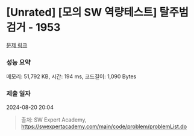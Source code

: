 # [Unrated] [모의 SW 역량테스트] 탈주범 검거 - 1953 

[문제 링크](https://swexpertacademy.com/main/code/problem/problemDetail.do?contestProbId=AV5PpLlKAQ4DFAUq) 

### 성능 요약

메모리: 51,792 KB, 시간: 194 ms, 코드길이: 1,090 Bytes

### 제출 일자

2024-08-20 20:04



> 출처: SW Expert Academy, https://swexpertacademy.com/main/code/problem/problemList.do